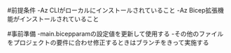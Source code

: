 #前提条件
-Az CLIがローカルにインストールされていること
-Az Bicep拡張機能がインストールされていること

#事前準備
-main.bicepparamの設定値を更新して使用する
-その他のファイルをプロジェクトの要件に合わせ修正するときはブランチをきって実施する

